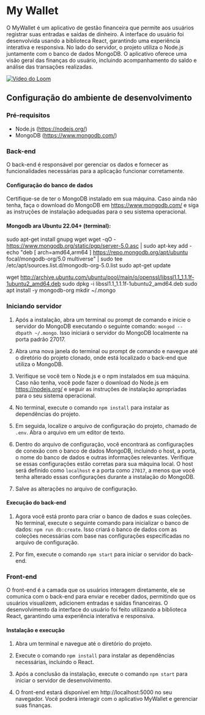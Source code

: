 # My Wallet

O MyWallet é um aplicativo de gestão financeira que permite aos usuários registrar suas entradas e saídas de dinheiro. A interface do usuário foi desenvolvida usando a biblioteca React, garantindo uma experiência interativa e responsiva. No lado do servidor, o projeto utiliza o Node.js juntamente com o banco de dados MongoDB. O aplicativo oferece uma visão geral das finanças do usuário, incluindo acompanhamento do saldo e análise das transações realizadas.

[![Vídeo do Loom](https://cdn.loom.com/sessions/thumbnails/263febee405c4909aabc429bea612d60-with-play.gif)](https://www.loom.com/share/263febee405c4909aabc429bea612d60)


## Configuração do ambiente de desenvolvimento

### Pré-requisitos

- Node.js (https://nodejs.org/)
- MongoDB (https://www.mongodb.com/)

### Back-end

O back-end é responsável por gerenciar os dados e fornecer as funcionalidades necessárias para a aplicação funcionar corretamente.

#### Configuração do banco de dados

Certifique-se de ter o MongoDB instalado em sua máquina. Caso ainda não tenha, faça o download do MongoDB em https://www.mongodb.com/ e siga as instruções de instalação adequadas para o seu sistema operacional.


#### Mongodb ara Ubuntu 22.04+ (terminal):
sudo apt-get install gnupg wget
wget -qO - https://www.mongodb.org/static/pgp/server-5.0.asc | sudo apt-key add -
echo "deb [ arch=amd64,arm64 ] https://repo.mongodb.org/apt/ubuntu focal/mongodb-org/5.0 multiverse" | sudo tee /etc/apt/sources.list.d/mongodb-org-5.0.list
sudo apt-get update

wget http://archive.ubuntu.com/ubuntu/pool/main/o/openssl/libssl1.1_1.1.1f-1ubuntu2_amd64.deb
sudo dpkg -i libssl1.1_1.1.1f-1ubuntu2_amd64.deb
sudo apt install -y mongodb-org
mkdir ~/.mongo

### Iniciando servidor

1. Após a instalação, abra um terminal ou prompt de comando e inicie o servidor do MongoDB executando o seguinte comando: `mongod --dbpath ~/.mongo`. Isso iniciará o servidor do MongoDB localmente na porta padrão 27017.

2. Abra uma nova janela do terminal ou prompt de comando e navegue até o diretório do projeto clonado, onde está localizado o back-end que utiliza o MongoDB.

3. Verifique se você tem o Node.js e o npm instalados em sua máquina. Caso não tenha, você pode fazer o download do Node.js em https://nodejs.org/ e seguir as instruções de instalação apropriadas para o seu sistema operacional.

4. No terminal, execute o comando `npm install` para instalar as dependências do projeto.

5. Em seguida, localize o arquivo de configuração do projeto, chamado de `.env`. Abra o arquivo em um editor de texto.

6. Dentro do arquivo de configuração, você encontrará as configurações de conexão com o banco de dados MongoDB, incluindo o host, a porta, o nome do banco de dados e outras informações relevantes. Verifique se essas configurações estão corretas para sua máquina local. O host será definido como `localhost` e a porta como `27017`, a menos que você tenha alterado essas configurações durante a instalação do MongoDB.

7. Salve as alterações no arquivo de configuração.

#### Execução do back-end

1. Agora você está pronto para criar o banco de dados e suas coleções. No terminal, execute o seguinte comando para inicializar o banco de dados: `npm run db:create`. Isso criará o banco de dados com as coleções necessárias com base nas configurações especificadas no arquivo de configuração.

2. Por fim, execute o comando `npm start` para iniciar o servidor do back-end.

### Front-end

O front-end é a camada que os usuários interagem diretamente, ele se comunica com o back-end para enviar e receber dados, permitindo que os usuários visualizem, adicionem entradas e saídas financeiras. O desenvolvimento da interface do usuário foi feito utilizando a biblioteca React, garantindo uma experiência interativa e responsiva.

#### Instalação e execução

1. Abra um terminal e navegue até o diretório do projeto.

2. Execute o comando `npm install` para instalar as dependências necessárias, incluindo o React.

3. Após a conclusão da instalação, execute o comando `npm start` para iniciar o servidor de desenvolvimento.

4. O front-end estará disponível em http://localhost:5000 no seu navegador. Você poderá interagir com o aplicativo MyWallet e gerenciar suas finanças.

